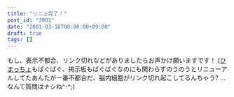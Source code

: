 ```yaml
---
title: "リニュ完了！"
post_id: "3001"
date: "2001-03-18T00:00:00+09:00"
draft: true
tags: []
---
```



もし、表示不都合、リンク切れなどがありましたらお声かけ願いますです！ ([ひまっちょ](/hi-macho)もばぐばぐ、掲示板もばぐばぐなのにも関わらずのうのうとリニューアルしてたあんたが一番不都合だ、脳内細胞がリンク切れ起こしてるんちゃう? …なんて質問はナシね^-^;)

